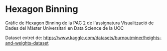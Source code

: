 # Hexagon Binning
Gràfic de Hexagon Binning de la PAC 2 de l'assignatura Visualització de Dades del Màster Universitari en Data Science de la UOC

Dataset extret de: https://www.kaggle.com/datasets/burnoutminer/heights-and-weights-dataset
